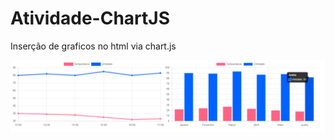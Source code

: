 # Atividade-ChartJS

Inserção de graficos no html via chart.js 

<img src="./graficosAtv.png" alt="Graficos da Atividade">